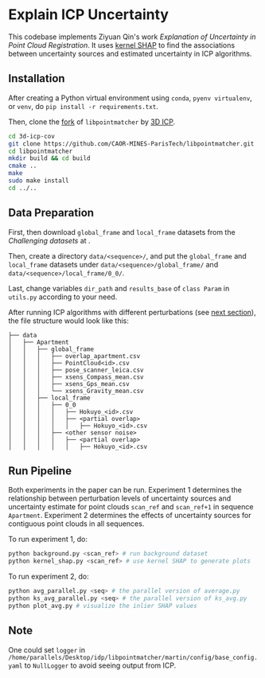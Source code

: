 # Explain ICP Uncertainty

This codebase implements Ziyuan Qin's work *Explanation of Uncertainty in Point Cloud Registration*. It uses [kernel SHAP](https://arxiv.org/abs/1705.07874) to find the associations between uncertainty sources and estimated uncertainty in ICP algorithms.

## Installation

After creating a Python virtual environment using `conda`, `pyenv virtualenv`, or `venv`, do `pip install -r requirements.txt`.

Then, clone the [fork](https://github.com/CAOR-MINES-ParisTech/libpointmatcher) of `libpointmatcher` by [3D ICP](https://arxiv.org/pdf/1909.05722.pdf).

```sh
cd 3d-icp-cov
git clone https://github.com/CAOR-MINES-ParisTech/libpointmatcher.git
cd libpointmatcher
mkdir build && cd build
cmake ..
make
sudo make install
cd ../..
```

## Data Preparation

First, then download `global_frame` and `local_frame` datasets from the *Challenging datasets* at [](https://projects.asl.ethz.ch/datasets/doku.php).

Then, create a directory `data/<sequence>/`, and put the `global_frame` and `local_frame` datasets under `data/<sequence>/global_frame/` and `data/<sequence>/local_frame/0_0/`.

Last, change variables `dir_path` and `results_base` of `class Param` in `utils.py` according to your need.

After running ICP algorithms with different perturbations (see [next section](#run-pipeline)), the file structure would look like this:

```
├── data
│   ├── Apartment
│   │   ├── global_frame
│   │   │   ├── overlap_apartment.csv
│   │   │   ├── PointCloud<id>.csv
│   │   │   ├── pose_scanner_leica.csv
│   │   │   ├── xsens_Compass_mean.csv
│   │   │   ├── xsens_Gps_mean.csv
│   │   │   └── xsens_Gravity_mean.csv
│   │   ├── local_frame
│   │   │   ├── 0_0
│   │   │   │   ├── Hokuyo_<id>.csv
│   │   │   │   ├── <partial overlap>
│   │   │   │   │   ├── Hokuyo_<id>.csv
│   │   │   ├── <other sensor noise>
│   │   │   │   ├── <partial overlap>
│   │   │   │   │   ├── Hokuyo_<id>.csv
```

## Run Pipeline

Both experiments in the paper can be run. Experiment 1 determines the relationship between perturbation levels of uncertainty sources and uncertainty estimate for point clouds `scan_ref` and `scan_ref+1` in sequence `Apartment`. Experiment 2 determines the effects of uncertainty sources for contiguous point clouds in all sequences.

To run experiment 1, do:

```sh
python background.py <scan_ref> # run background dataset
python kernel_shap.py <scan_ref> # use kernel SHAP to generate plots
```

To run experiment 2, do:

```sh
python avg_parallel.py <seq> # the parallel version of average.py
python ks_avg_parallel.py <seq> # the parallel version of ks_avg.py
python plot_avg.py # visualize the inlier SHAP values
```
## Note

One could set `logger` in `/home/parallels/Desktop/idp/libpointmatcher/martin/config/base_config.yaml` to `NullLogger` to avoid seeing output from ICP.
